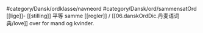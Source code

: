 #category/Dansk/ordklasse/navneord #category/Dansk/ord/sammensatOrd 
[[lige]]- [[stilling]]
平等
samme [[regler]] / [[06.danskOrdDic.丹麦语词典/love]] over for mand og kvinder.